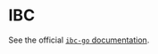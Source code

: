 <!--
order: 1
parent:
  order: 8
-->

# IBC

See the official [`ibc-go` documentation](https://ibc.cosmos.network).
